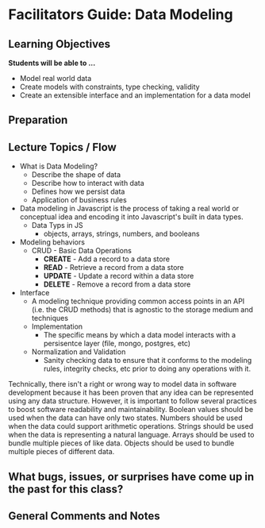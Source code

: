 # Facilitators Guide: Data Modeling

## Learning Objectives
**Students will be able to ...**

* Model real world data
* Create models with constraints, type checking, validity
* Create an extensible interface and an implementation for a data model

## Preparation

## Lecture Topics / Flow

* What is Data Modeling?
  * Describe the shape of data
  * Describe how to interact with data
  * Defines how we persist data
  * Application of business rules
* Data modeling in Javascript is the process of taking a real world or conceptual idea and encoding it into Javascript's built in data types.
  * Data Typs in JS
    * objects, arrays, strings, numbers, and booleans
* Modeling behaviors
  * CRUD - Basic Data Operations
    * **CREATE** - Add a record to a data store
    * **READ** - Retrieve a record from a data store
    * **UPDATE** - Update a record within a data store
    * **DELETE**  - Remove a record from a data store
* Interface
  * A modeling technique providing common access points in an API (i.e. the CRUD methods) that is agnostic to the storage medium and techniques
  * Implementation
    * The specific means by which a data model interacts with a persisentce layer (file, mongo, postgres, etc)
  * Normalization and Validation
    * Sanity checking data to ensure that it conforms to the modeling rules, integrity checks, etc prior to doing any operations with it.

Technically, there isn't a right or wrong way to model data in software development because it has been proven that any idea can be represented using any data structure. However, it is important to follow several practices to boost software readability and maintainability. Boolean values should be used when the data can have only two states. Numbers should be used when the data could support arithmetic operations. Strings should be used when the data is representing a natural language. Arrays should be used to bundle multiple pieces of like data. Objects should be used to bundle multiple pieces of different data.

## What bugs, issues, or surprises have come up in the past for this class?


## General Comments and Notes
